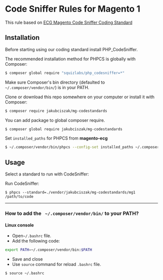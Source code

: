 # Code Sniffer Rules for Magento 1
This rule based on [ECG Magento Code Sniffer Coding Standard](https://github.com/magento-ecg/coding-standard)

## Installation
Before starting using our coding standard install PHP_CodeSniffer.

The recommended installation method for PHPCS is globally with Composer:

```bash
$ composer global require "squizlabs/php_codesniffer=*"
```

Make sure Composer's bin directory (defaulted to ` ~/.composer/vendor/bin/`) is in your PATH.

Clone or download this repo somewhere on your computer or install it with Composer:

```bash
$ composer require jakubciszak/mg-codestandards
```

You can add package to global composer require.

```bash
$ composer global require jakubciszak/mg-codestandards
```

Set `installed_paths` for PHPCS from **magento-ecg**

```bash
$ ~/.composer/vendor/bin/phpcs --config-set installed_paths ~/.composer/vendor/jakubciszak/mg-codestandards/


```
## Usage
Select a standard to run with CodeSniffer:

Run CodeSniffer:
```
$ phpcs --standard=./vendor/jakubciszak/mg-codestandards/mg1 /path/to/code
```
___

### How to add the ` ~/.composer/vendor/bin/` to your PATH?
#### Linux console
* Open`~/.bashrc` file.
* Add the following code:
```bash
export PATH=~/.composer/vendor/bin:$PATH
```
* Save and close
* Use `source` command for reload `.bashrc` file.
```bash
$ source ~/.bashrc
```
